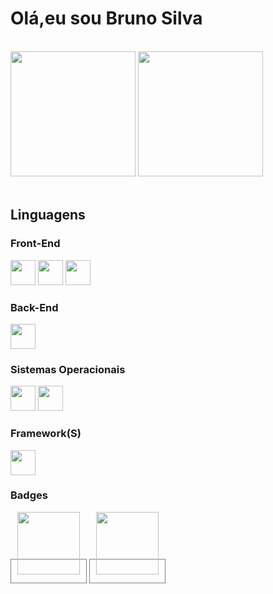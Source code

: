 <h1>Olá,eu sou Bruno Silva</h1>

<br>
<div>
<img height="200px" src="https://github-readme-stats.vercel.app/api?username=Moraes-Bruno&show_icons=true&theme=dracula">  
<img height="200px" widht="300px" src="https://github-readme-stats.vercel.app/api/top-langs/?username=Moraes-Bruno&layout=donut&theme=dracula">
</div>

<br>
<h2>Linguagens</h2>

<h3>Front-End</h3>
<div>
<img height="40px" widht="40px"   src="https://img.shields.io/badge/HTML5-E34F26?style=for-the-badge&logo=html5&logoColor=white">
  <img height="40px" widht="40px"   src="https://img.shields.io/badge/CSS3-1572B6?style=for-the-badge&logo=css3&logoColor=white">
  <img height="40px" widht="40px"   src="https://img.shields.io/badge/JavaScript-F7DF1E?style=for-the-badge&logo=javascript&logoColor=black">
</div>

<h3>Back-End</h3>
<img height="40px" widht="40px" src="https://img.shields.io/badge/PHP-777BB4?style=for-the-badge&logo=php&logoColor=white">

<h3>Sistemas Operacionais</h3>
<div>
<img height="40px" widht="40px"  src="https://img.shields.io/badge/Linux-FCC624?style=for-the-badge&logo=linux&logoColor=black">
<img height="40px" widht="40px"  src="https://img.shields.io/badge/Windows-0078D6?style=for-the-badge&logo=windows&logoColor=white">
</div>
<h3>Framework(S)</h3>
<div>
<img height="40px" widht="40px" src="https://img.shields.io/badge/Bootstrap-563D7C?style=for-the-badge&logo=bootstrap&logoColor=white">
</div>


<h3>Badges</h3>
<div>
<a href="https://badge.cps.sp.gov.br//view.aspx?25579147-5285-4737-be45-c7e8b1f0d422" target="_blank" style="border:1px solid gray; padding:10px;"><img height="100px" widht="100px" src="https://badge.cps.sp.gov.br/_files/60ecbd64c97644179b0a11b8320aa942.png"></a>
<a href="https://badge.cps.sp.gov.br//view.aspx?1db4e211-70bf-46d3-9797-18d4c220c121" target="_blank" style="border:1px solid gray; padding:10px;"><img height="100px" widht="100px" src="https://badge.cps.sp.gov.br/_files/8ee8a13ab3864c6ca564f958e908e4a3.png"></a>
</div>






